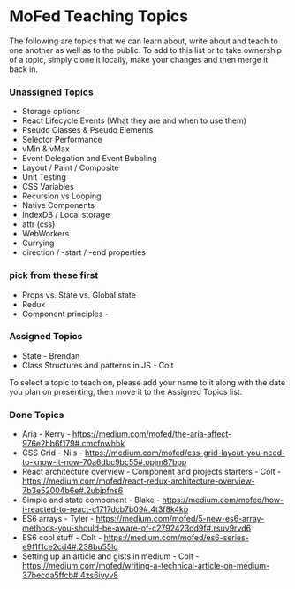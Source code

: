 # MoFed Teaching Topics

The following are topics that we can learn about, write about and teach to one another as well as to the public. To add to this list or to take ownership of a topic, simply clone it locally, make your changes and then merge it back in.

### Unassigned Topics

- Storage options
- React Lifecycle Events (What they are and when to use them)
- Pseudo Classes & Pseudo Elements
- Selector Performance
- vMin & vMax
- Event Delegation and Event Bubbling
- Layout / Paint / Composite
- Unit Testing
- CSS Variables
- Recursion vs Looping
- Native Components
- IndexDB / Local storage
- attr (css)
- WebWorkers
- Currying
- direction / -start / -end properties

### pick from these first

- Props vs. State vs. Global state
- Redux
- Component principles - 

### Assigned Topics

- State - Brendan
- Class Structures and patterns in JS - Colt

To select a topic to teach on, please add your name to it along with the date you plan on presenting, then move it to the Assigned Topics list.

### Done Topics
- Aria - Kerry - https://medium.com/mofed/the-aria-affect-976e2bb6f179#.cmcfnwhbk
- CSS Grid - Nils - https://medium.com/mofed/css-grid-layout-you-need-to-know-it-now-70a6dbc9bc55#.opjm87bpp
- React architecture overview - Component and projects starters - Colt - https://medium.com/mofed/react-redux-architecture-overview-7b3e52004b6e#.2ubjpfns6
- Simple and state component - Blake - https://medium.com/mofed/how-i-reacted-to-react-c1717dcb7b09#.4t3f8k4kp
- ES6 arrays - Tyler - https://medium.com/mofed/5-new-es6-array-methods-you-should-be-aware-of-c2792423dd9f#.rsuv9rvd6
- ES6 cool stuff - Colt - https://medium.com/mofed/es6-series-e9f1f1ce2cd4#.238bu55lo
- Setting up an article and gists in medium - Colt - https://medium.com/mofed/writing-a-technical-article-on-medium-37becda5ffcb#.4zs6iyyv8




